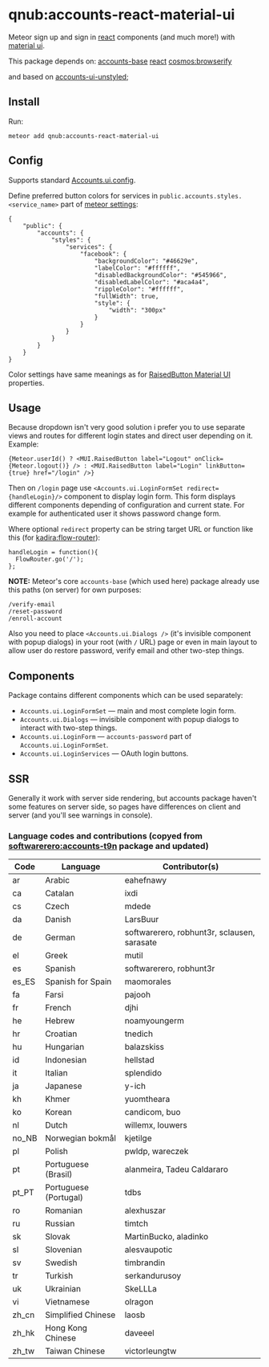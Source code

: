 # qnub:accounts-react-material-ui

Meteor sign up and sign in [react](http://facebook.github.io/react/index.html) components (and much more!) with [material ui](http://material-ui.com/#/home).

This package depends on:
[accounts-base](https://github.com/meteor/meteor/tree/devel/packages/accounts-base)
[react](https://atmospherejs.com/meteor/react)
[cosmos:browserify](https://atmospherejs.com/cosmos/browserify)

and based on [accounts-ui-unstyled](https://github.com/meteor/meteor/tree/devel/packages/accounts-ui-unstyled);

## Install

Run:

    meteor add qnub:accounts-react-material-ui

## Config

Supports standard [Accounts.ui.config](http://docs.meteor.com/#/full/accounts_ui_config).

Define preferred button colors for services in `public.accounts.styles.<service_name>` part of [meteor settings](http://docs.meteor.com/#/full/meteor_settings):

    {
        "public": {
            "accounts": {
                "styles": {
                    "services": {
                        "facebook": {
                            "backgroundColor": "#46629e",
                            "labelColor": "#ffffff",
                            "disabledBackgroundColor": "#545966",
                            "disabledLabelColor": "#aca4a4",
                            "rippleColor": "#ffffff",
                            "fullWidth": true,
                            "style": {
                                "width": "300px"
                            }
                        }
                    }
                }
            }
        }
    }

Color settings have same meanings as for [RaisedButton Material UI](http://material-ui.com/#/components/buttons) properties.

## Usage

Because dropdown isn't very good solution i prefer you to use separate views and routes for different login states and direct user depending on it. Example:

    {Meteor.userId() ? <MUI.RaisedButton label="Logout" onClick={Meteor.logout()} /> : <MUI.RaisedButton label="Login" linkButton={true} href="/login" />}

Then on `/login` page use `<Accounts.ui.LoginFormSet redirect={handleLogin}/>` component to display login form. This form displays different components depending of configuration and current state. For example for authenticated user it shows password change form.

Where optional `redirect` property can be string target URL or function like this (for [kadira:flow-router](https://atmospherejs.com/kadira/flow-router)):

    handleLogin = function(){
      FlowRouter.go('/');
    };

**NOTE:** Meteor's core `accounts-base` (which used here) package already use this paths (on server) for own purposes:

    /verify-email
    /reset-password
    /enroll-account

Also you need to place `<Accounts.ui.Dialogs />` (it's invisible component with popup dialogs) in your root (with `/` URL) page or even in main layout to allow user do restore password, verify email and other two-step things.

## Components

Package contains different components which can be used separately:

* `Accounts.ui.LoginFormSet` — main and most complete login form.
* `Accounts.ui.Dialogs` — invisible component with popup dialogs to interact with two-step things.
* `Accounts.ui.LoginForm` — `accounts-password` part of `Accounts.ui.LoginFormSet`.
* `Accounts.ui.LoginServices` — OAuth login buttons.

## SSR

Generally it work with server side rendering, but accounts package haven't some features on server side, so pages have differences on client and server (and you'll see warnings in console).

### Language codes and contributions (copyed from [softwarerero:accounts-t9n](https://github.com/softwarerero/meteor-accounts-t9n.git) package and updated)

Code   | Language                | Contributor(s)
------ | ----------------------- | -------------
ar     | Arabic                  | eahefnawy
ca     | Catalan                 | ixdi
cs     | Czech                   | mdede
da     | Danish                  | LarsBuur
de     | German                  | softwarerero, robhunt3r, sclausen, sarasate
el     | Greek                   | mutil
es     | Spanish                 | softwarerero, robhunt3r
es_ES  | Spanish for Spain       | maomorales
fa     | Farsi                   | pajooh
fr     | French                  | djhi
he     | Hebrew                  | noamyoungerm
hr     | Croatian                | tnedich
hu     | Hungarian               | balazskiss
id     | Indonesian              | hellstad
it     | Italian                 | splendido
ja     | Japanese                | y-ich
kh     | Khmer                   | yuomtheara
ko     | Korean                  | candicom, buo
nl     | Dutch                   | willemx, louwers
no_NB  | Norwegian bokmål        | kjetilge
pl     | Polish                  | pwldp, wareczek
pt     | Portuguese (Brasil)     | alanmeira, Tadeu Caldararo
pt_PT  | Portuguese (Portugal)   | tdbs
ro     | Romanian                | alexhuszar
ru     | Russian                 | timtch
sk     | Slovak                  | MartinBucko, aladinko
sl     | Slovenian               | alesvaupotic
sv     | Swedish                 | timbrandin
tr     | Turkish                 | serkandurusoy
uk     | Ukrainian               | SkeLLLa
vi     | Vietnamese              | olragon
zh_cn  | Simplified Chinese      | laosb
zh_hk  | Hong Kong Chinese       | daveeel
zh_tw  | Taiwan Chinese          | victorleungtw
